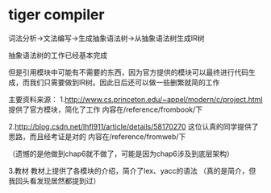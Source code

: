 # tiger compiler

词法分析->文法编写->生成抽象语法树->从抽象语法树生成IR树

抽象语法树的工作已经基本完成

但是引用模块中可能有不需要的东西，因为官方提供的模块可以最终进行代码生成，而我们只需要做到IR树。因此日后还可以做一些删繁就简的工作

主要资料来源：
1.http://www.cs.princeton.edu/~appel/modern/c/project.html
提供了官方模块，简化了工作
内容在/reference/frombook/下

2.http://blog.csdn.net/lhfl911/article/details/58170270
这位认真的同学提供了思路，而且经考证是对的
内容在/reference/fromweb/下

（遗憾的是他做到chap6就不做了，可能是因为chap6涉及到底层架构）

3.教材
教材上提供了各模块的介绍，简介了lex、yacc的语法
（真的是简介，但我回头看发现居然都提到过）
